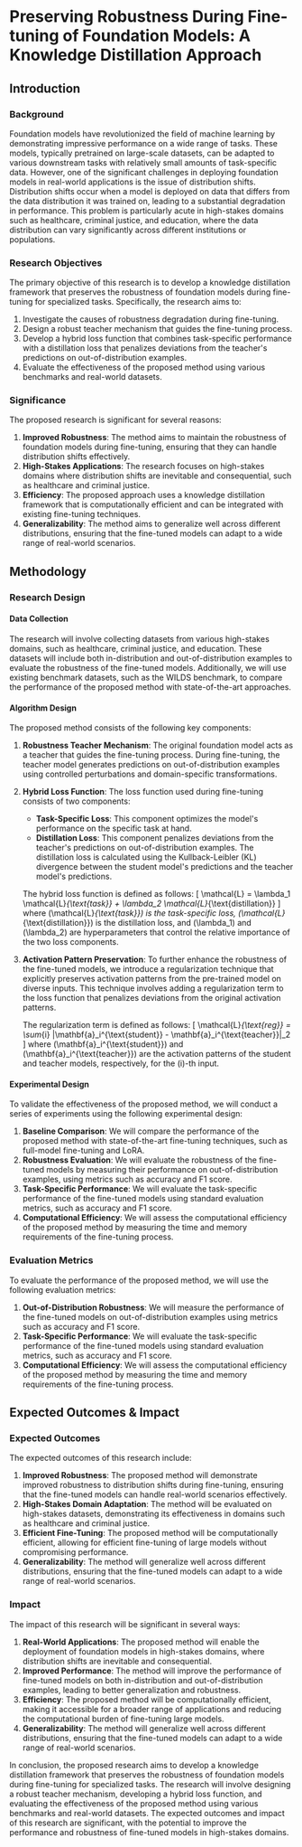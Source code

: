 # Preserving Robustness During Fine-tuning of Foundation Models: A Knowledge Distillation Approach

## Introduction

### Background
Foundation models have revolutionized the field of machine learning by demonstrating impressive performance on a wide range of tasks. These models, typically pretrained on large-scale datasets, can be adapted to various downstream tasks with relatively small amounts of task-specific data. However, one of the significant challenges in deploying foundation models in real-world applications is the issue of distribution shifts. Distribution shifts occur when a model is deployed on data that differs from the data distribution it was trained on, leading to a substantial degradation in performance. This problem is particularly acute in high-stakes domains such as healthcare, criminal justice, and education, where the data distribution can vary significantly across different institutions or populations.

### Research Objectives
The primary objective of this research is to develop a knowledge distillation framework that preserves the robustness of foundation models during fine-tuning for specialized tasks. Specifically, the research aims to:
1. Investigate the causes of robustness degradation during fine-tuning.
2. Design a robust teacher mechanism that guides the fine-tuning process.
3. Develop a hybrid loss function that combines task-specific performance with a distillation loss that penalizes deviations from the teacher's predictions on out-of-distribution examples.
4. Evaluate the effectiveness of the proposed method using various benchmarks and real-world datasets.

### Significance
The proposed research is significant for several reasons:
1. **Improved Robustness**: The method aims to maintain the robustness of foundation models during fine-tuning, ensuring that they can handle distribution shifts effectively.
2. **High-Stakes Applications**: The research focuses on high-stakes domains where distribution shifts are inevitable and consequential, such as healthcare and criminal justice.
3. **Efficiency**: The proposed approach uses a knowledge distillation framework that is computationally efficient and can be integrated with existing fine-tuning techniques.
4. **Generalizability**: The method aims to generalize well across different distributions, ensuring that the fine-tuned models can adapt to a wide range of real-world scenarios.

## Methodology

### Research Design

#### Data Collection
The research will involve collecting datasets from various high-stakes domains, such as healthcare, criminal justice, and education. These datasets will include both in-distribution and out-of-distribution examples to evaluate the robustness of the fine-tuned models. Additionally, we will use existing benchmark datasets, such as the WILDS benchmark, to compare the performance of the proposed method with state-of-the-art approaches.

#### Algorithm Design
The proposed method consists of the following key components:

1. **Robustness Teacher Mechanism**: The original foundation model acts as a teacher that guides the fine-tuning process. During fine-tuning, the teacher model generates predictions on out-of-distribution examples using controlled perturbations and domain-specific transformations.

2. **Hybrid Loss Function**: The loss function used during fine-tuning consists of two components:
   - **Task-Specific Loss**: This component optimizes the model's performance on the specific task at hand.
   - **Distillation Loss**: This component penalizes deviations from the teacher's predictions on out-of-distribution examples. The distillation loss is calculated using the Kullback-Leibler (KL) divergence between the student model's predictions and the teacher model's predictions.

   The hybrid loss function is defined as follows:
   \[
   \mathcal{L} = \lambda_1 \mathcal{L}_{\text{task}} + \lambda_2 \mathcal{L}_{\text{distillation}}
   \]
   where \(\mathcal{L}_{\text{task}}\) is the task-specific loss, \(\mathcal{L}_{\text{distillation}}\) is the distillation loss, and \(\lambda_1\) and \(\lambda_2\) are hyperparameters that control the relative importance of the two loss components.

3. **Activation Pattern Preservation**: To further enhance the robustness of the fine-tuned models, we introduce a regularization technique that explicitly preserves activation patterns from the pre-trained model on diverse inputs. This technique involves adding a regularization term to the loss function that penalizes deviations from the original activation patterns.

   The regularization term is defined as follows:
   \[
   \mathcal{L}_{\text{reg}} = \sum_{i} \|\mathbf{a}_i^{\text{student}} - \mathbf{a}_i^{\text{teacher}}\|_2
   \]
   where \(\mathbf{a}_i^{\text{student}}\) and \(\mathbf{a}_i^{\text{teacher}}\) are the activation patterns of the student and teacher models, respectively, for the \(i\)-th input.

#### Experimental Design
To validate the effectiveness of the proposed method, we will conduct a series of experiments using the following experimental design:

1. **Baseline Comparison**: We will compare the performance of the proposed method with state-of-the-art fine-tuning techniques, such as full-model fine-tuning and LoRA.
2. **Robustness Evaluation**: We will evaluate the robustness of the fine-tuned models by measuring their performance on out-of-distribution examples, using metrics such as accuracy and F1 score.
3. **Task-Specific Performance**: We will evaluate the task-specific performance of the fine-tuned models using standard evaluation metrics, such as accuracy and F1 score.
4. **Computational Efficiency**: We will assess the computational efficiency of the proposed method by measuring the time and memory requirements of the fine-tuning process.

### Evaluation Metrics

To evaluate the performance of the proposed method, we will use the following evaluation metrics:

1. **Out-of-Distribution Robustness**: We will measure the performance of the fine-tuned models on out-of-distribution examples using metrics such as accuracy and F1 score.
2. **Task-Specific Performance**: We will evaluate the task-specific performance of the fine-tuned models using standard evaluation metrics, such as accuracy and F1 score.
3. **Computational Efficiency**: We will assess the computational efficiency of the proposed method by measuring the time and memory requirements of the fine-tuning process.

## Expected Outcomes & Impact

### Expected Outcomes
The expected outcomes of this research include:
1. **Improved Robustness**: The proposed method will demonstrate improved robustness to distribution shifts during fine-tuning, ensuring that the fine-tuned models can handle real-world scenarios effectively.
2. **High-Stakes Domain Adaptation**: The method will be evaluated on high-stakes datasets, demonstrating its effectiveness in domains such as healthcare and criminal justice.
3. **Efficient Fine-Tuning**: The proposed method will be computationally efficient, allowing for efficient fine-tuning of large models without compromising performance.
4. **Generalizability**: The method will generalize well across different distributions, ensuring that the fine-tuned models can adapt to a wide range of real-world scenarios.

### Impact
The impact of this research will be significant in several ways:
1. **Real-World Applications**: The proposed method will enable the deployment of foundation models in high-stakes domains, where distribution shifts are inevitable and consequential.
2. **Improved Performance**: The method will improve the performance of fine-tuned models on both in-distribution and out-of-distribution examples, leading to better generalization and robustness.
3. **Efficiency**: The proposed method will be computationally efficient, making it accessible for a broader range of applications and reducing the computational burden of fine-tuning large models.
4. **Generalizability**: The method will generalize well across different distributions, ensuring that the fine-tuned models can adapt to a wide range of real-world scenarios.

In conclusion, the proposed research aims to develop a knowledge distillation framework that preserves the robustness of foundation models during fine-tuning for specialized tasks. The research will involve designing a robust teacher mechanism, developing a hybrid loss function, and evaluating the effectiveness of the proposed method using various benchmarks and real-world datasets. The expected outcomes and impact of this research are significant, with the potential to improve the performance and robustness of fine-tuned models in high-stakes domains.